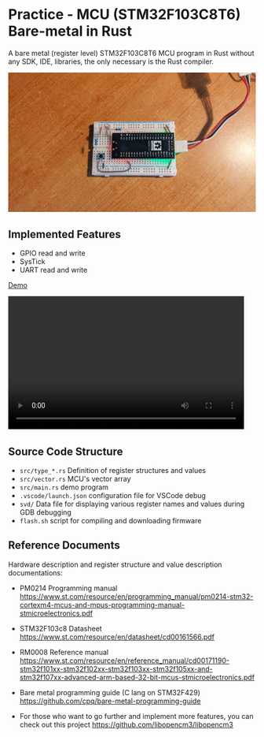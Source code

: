 # Practice - MCU (STM32F103C8T6) Bare-metal in Rust

A bare metal (register level) STM32F103C8T6 MCU program in Rust without any SDK, IDE, libraries, the only necessary is the Rust compiler.

![stm32f103 rust bare-metal](images/stm32f103-title.jpg)

## Implemented Features

- GPIO read and write
- SysTick
- UART read and write

[Demo](https://user-images.githubusercontent.com/394223/201260032-29f48a6d-eabd-4531-9e00-344b9ef80781.mp4)

<video width="480" height="270" controls>
  <source src="images/stm32f103.mp4" type="video/mp4">
</video>

## Source Code Structure

- `src/type_*.rs` Definition of register structures and values
- `src/vector.rs` MCU's vector array
- `src/main.rs` demo program
- `.vscode/launch.json` configuration file for VSCode debug
- `svd/` Data file for displaying various register names and values during GDB debugging
- `flash.sh` script for compiling and downloading firmware

## Reference Documents

Hardware description and register structure and value description documentations:

- PM0214 Programming manual
  https://www.st.com/resource/en/programming_manual/pm0214-stm32-cortexm4-mcus-and-mpus-programming-manual-stmicroelectronics.pdf

- STM32F103c8 Datasheet
  https://www.st.com/resource/en/datasheet/cd00161566.pdf

- RM0008 Reference manual
  https://www.st.com/resource/en/reference_manual/cd00171190-stm32f101xx-stm32f102xx-stm32f103xx-stm32f105xx-and-stm32f107xx-advanced-arm-based-32-bit-mcus-stmicroelectronics.pdf

- Bare metal programming guide (C lang on STM32F429)
  https://github.com/cpq/bare-metal-programming-guide

- For those who want to go further and implement more features, you can check out this project
  https://github.com/libopencm3/libopencm3
